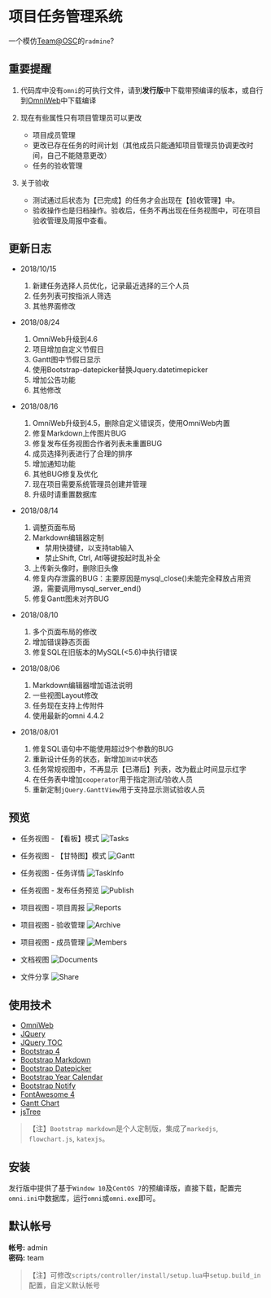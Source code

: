 # 项目任务管理系统

一个模仿[Team@OSC](https://team.oschina.net)的`radmine`?

## 重要提醒

1. 代码库中没有`omni`的可执行文件，请到**发行版**中下载带预编译的版本，或自行到[OmniWeb](https://gitee.com/love_linger/OmniWeb.git)中下载编译

2. 现在有些属性只有项目管理员可以更改

    * 项目成员管理
    * 更改已存在任务的时间计划（其他成员只能通知项目管理员协调更改时间，自己不能随意更改）
    * 任务的验收管理

3. 关于验收

    * 测试通过后状态为【已完成】的任务才会出现在【验收管理】中。
    * 验收操作也是归档操作。验收后，任务不再出现在任务视图中，可在项目验收管理及周报中查看。

## 更新日志

* 2018/10/15
    1. 新建任务选择人员优化，记录最近选择的三个人员
    2. 任务列表可按指派人筛选
    3. 其他界面修改

* 2018/08/24
    1. OmniWeb升级到4.6
    2. 项目增加自定义节假日
    3. Gantt图中节假日显示
    4. 使用Bootstrap-datepicker替换Jquery.datetimepicker
    5. 增加公告功能
    6. 其他修改

* 2018/08/16
    1. OmniWeb升级到4.5，删除自定义错误页，使用OmniWeb内置
    2. 修复Markdown上传图片BUG
    3. 修复发布任务视图合作者列表未重置BUG
    4. 成员选择列表进行了合理的排序
    5. 增加通知功能
    6. 其他BUG修复及优化
    7. 现在项目需要系统管理员创建并管理
    8. 升级时请重置数据库

* 2018/08/14  
    1. 调整页面布局
    2. Markdown编辑器定制
        * 禁用快捷键，以支持tab输入
        * 禁止Shift, Ctrl, Atl等键按起时乱补全
    3. 上传新头像时，删除旧头像
    4. 修复内存泄露的BUG：主要原因是mysql_close()未能完全释放占用资源，需要调用mysql_server_end()
    5. 修复Gantt图未对齐BUG

* 2018/08/10
    1. 多个页面布局的修改
    2. 增加错误静态页面
    3. 修复SQL在旧版本的MySQL(<5.6)中执行错误

* 2018/08/06

    1. Markdown编辑器增加语法说明
    2. 一些视图Layout修改
    3. 任务现在支持上传附件
    4. 使用最新的omni 4.4.2

* 2018/08/01

    1. 修复SQL语句中不能使用超过9个参数的BUG
    2. 重新设计任务的状态，新增加`测试中`状态
    3. 任务常规视图中，不再显示【已滞后】列表，改为截止时间显示红字
    4. 在任务表中增加`cooperator`用于指定测试/验收人员
    5. 重新定制`jQuery.GanttView`用于支持显示测试验收人员 

## 预览

* 任务视图 - 【看板】模式
![Tasks](/preview/preview.png)

* 任务视图 - 【甘特图】模式
![Gantt](/preview/gantt.png)

* 任务视图 - 任务详情
![TaskInfo](/preview/task.png)

* 任务视图 - 发布任务预览
![Publish](/preview/publish.png)

* 项目视图 - 项目周报
![Reports](/preview/reports.png)

* 项目视图 - 验收管理
![Archive](/preview/archive.png)

* 项目视图 - 成员管理
![Members](/preview/members.png)

* 文档视图
![Documents](/preview/documents.png)

* 文件分享
![Share](/preview/share.png)

## 使用技术

* [OmniWeb](https://gitee.com/love_linger/OmniWeb.git)
* [JQuery](https://jquery.com)
* [JQuery TOC](http://github.com/ndabas/toc)
* [Bootstrap 4](http://getbootstrap.com/)
* [Bootstrap Markdown](https://github.com/toopay/bootstrap-markdown)
* [Bootstrap Datepicker](https://github.com/uxsolutions/bootstrap-datepicker)
* [Bootstrap Year Calendar](https://github.com/Paul-DS/bootstrap-year-calendar)
* [Bootstrap Notify](https://github.com/mouse0270/bootstrap-notify)
* [FontAwesome 4](http://www.fontawesome.com.cn/)
* [Gantt Chart](https://github.com/982964399/jQuery-ganttView)
* [jsTree](https://www.jstree.com)

> 【注】`Bootstrap markdown`是个人定制版，集成了`markedjs`, `flowchart.js`, `katexjs`。

## 安装

发行版中提供了基于`Window 10`及`CentOS 7`的预编译版，直接下载，配置完`omni.ini`中数据库，运行`omni`或`omni.exe`即可。

## 默认帐号

**帐号:** admin  
**密码:** team

>【注】可修改`scripts/controller/install/setup.lua`中`setup.build_in`配置，自定义默认帐号